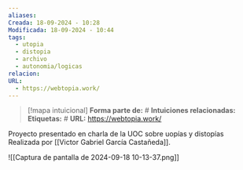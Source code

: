 ```yaml
---
aliases: 
Creada: 18-09-2024 - 10:28
Modificada: 18-09-2024 - 10:44
tags:
  - utopia
  - distopia
  - archivo
  - autonomia/logicas
relacion: 
URL:
  - https://webtopia.work/
---
```


> [!mapa intuicional]
> **Forma parte de:** #
> **Intuiciones relacionadas:** 
> **Etiquetas:** #
> **URL:** https://webtopia.work/

Proyecto presentado en charla de la UOC sobre uopías y distopías
Realizada por [[Victor Gabriel García Castañeda]].

![[Captura de pantalla de 2024-09-18 10-13-37.png]]